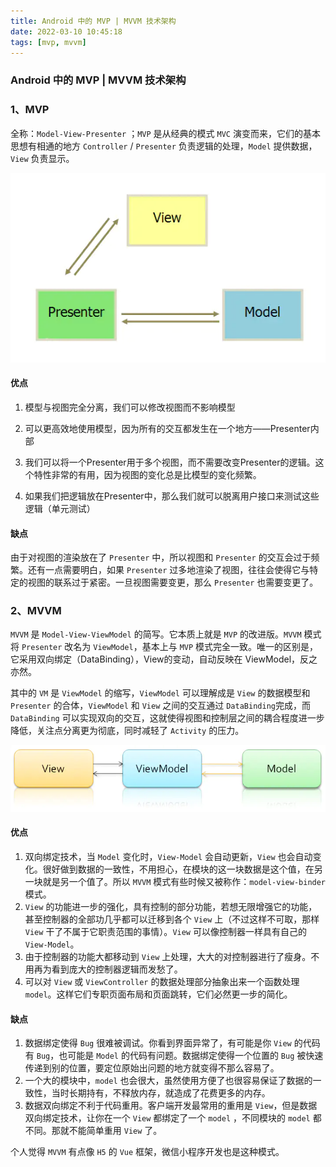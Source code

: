 ```yaml
---
title: Android 中的 MVP | MVVM 技术架构
date: 2022-03-10 10:45:18
tags: [mvp, mvvm]
---
```


### Android 中的 MVP | MVVM 技术架构

### 1、MVP

全称：`Model-View-Presenter` ；`MVP` 是从经典的模式 `MVC` 演变而来，它们的基本思想有相通的地方 `Controller` / `Presenter` 负责逻辑的处理，`Model` 提供数据，`View` 负责显示。

![](./img/android/mvp.webp)

#### 优点

1. 模型与视图完全分离，我们可以修改视图而不影响模型

2. 可以更高效地使用模型，因为所有的交互都发生在一个地方——Presenter内部

3. 我们可以将一个Presenter用于多个视图，而不需要改变Presenter的逻辑。这个特性非常的有用，因为视图的变化总是比模型的变化频繁。

4. 如果我们把逻辑放在Presenter中，那么我们就可以脱离用户接口来测试这些逻辑（单元测试）

#### 缺点

由于对视图的渲染放在了 `Presenter` 中，所以视图和 `Presenter` 的交互会过于频繁。还有一点需要明白，如果 `Presenter` 过多地渲染了视图，往往会使得它与特定的视图的联系过于紧密。一旦视图需要变更，那么 `Presenter` 也需要变更了。

### 2、MVVM

`MVVM` 是 `Model-View-ViewModel` 的简写。它本质上就是 `MVP` 的改进版。`MVVM` 模式将 `Presenter` 改名为 `ViewModel`，基本上与 `MVP` 模式完全一致。唯一的区别是，它采用双向绑定（DataBinding），View的变动，自动反映在 ViewModel，反之亦然。

其中的 `VM` 是 `ViewModel` 的缩写，`ViewModel` 可以理解成是 `View` 的数据模型和 `Presenter` 的合体，`ViewModel` 和 `View` 之间的交互通过 `DataBinding`完成，而 `DataBinding` 可以实现双向的交互，这就使得视图和控制层之间的耦合程度进一步降低，关注点分离更为彻底，同时减轻了 `Activity` 的压力。

![](./img/android/mvvm.webp)

#### 优点

1. 双向绑定技术，当 `Model` 变化时，`View-Model` 会自动更新，`View` 也会自动变化。很好做到数据的一致性，不用担心，在模块的这一块数据是这个值，在另一块就是另一个值了。所以 `MVVM` 模式有些时候又被称作：`model-view-binder` 模式。
2. `View` 的功能进一步的强化，具有控制的部分功能，若想无限增强它的功能，甚至控制器的全部功几乎都可以迁移到各个 `View` 上（不过这样不可取，那样 `View` 干了不属于它职责范围的事情）。`View` 可以像控制器一样具有自己的 `View-Model`。
3. 由于控制器的功能大都移动到 `View` 上处理，大大的对控制器进行了瘦身。不用再为看到庞大的控制器逻辑而发愁了。
4. 可以对 `View` 或 `ViewController` 的数据处理部分抽象出来一个函数处理 `model`。这样它们专职页面布局和页面跳转，它们必然更一步的简化。

#### 缺点

1. 数据绑定使得 `Bug` 很难被调试。你看到界面异常了，有可能是你 `View` 的代码有 `Bug`，也可能是 `Model` 的代码有问题。数据绑定使得一个位置的 `Bug` 被快速传递到别的位置，要定位原始出问题的地方就变得不那么容易了。
2. 一个大的模块中，`model` 也会很大，虽然使用方便了也很容易保证了数据的一致性，当时长期持有，不释放内存，就造成了花费更多的内存。
3. 数据双向绑定不利于代码重用。客户端开发最常用的重用是 `View`，但是数据双向绑定技术，让你在一个 `View` 都绑定了一个 `model` ，不同模块的 `model` 都不同。那就不能简单重用 `View` 了。


个人觉得 `MVVM` 有点像 `H5` 的 `Vue` 框架，微信小程序开发也是这种模式。
